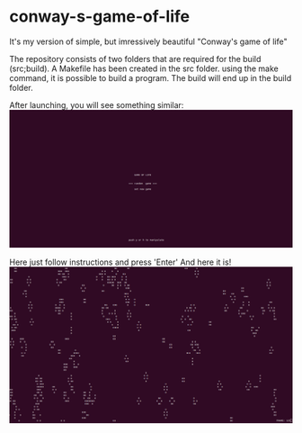# conway-s-game-of-life
It's my version of simple, but imressively beautiful "Conway's game of life"

The repository consists of two folders that are required for the build (src;build). A Makefile has been created in the src folder. using the make command, it is possible to build a program. The build will end up in the build folder. 

After launching, you will see something similar:
![Main menu](https://github.com/krainyukov/conway-s-game-of-life/blob/menubranch/img/img1.png?raw=true)

Here just follow instructions and press 'Enter'
And here it is!
![Your random generated system](https://github.com/krainyukov/conway-s-game-of-life/blob/menubranch/img/img2.png?raw=true)